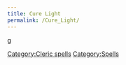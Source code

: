 ```yaml
---
title: Cure Light
permalink: /Cure_Light/
---
```


<nowiki>g

[Category:Cleric spells](Category:Cleric_spells "wikilink")
[Category:Spells](Category:Spells "wikilink")